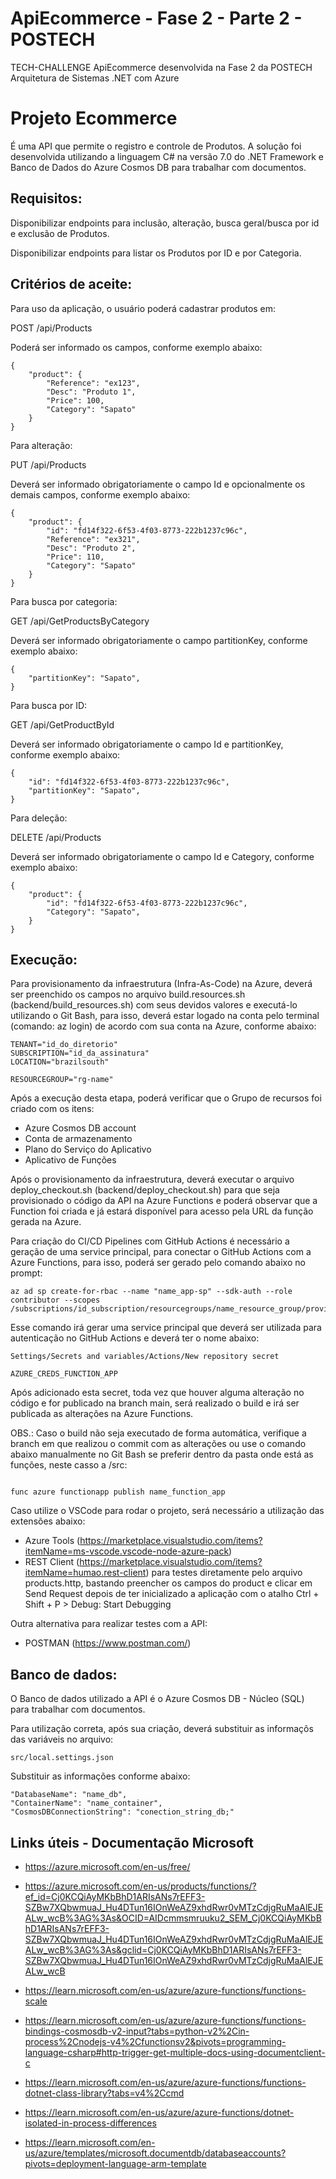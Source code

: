# ApiEcommerce - Fase 2 - Parte 2 - POSTECH
TECH-CHALLENGE ApiEcommerce desenvolvida na Fase 2 da POSTECH Arquitetura de Sistemas .NET com Azure

# Projeto Ecommerce
É uma API que permite o registro e controle de Produtos. A solução foi desenvolvida utilizando a linguagem C# na versão 7.0 do .NET Framework e Banco de Dados do Azure Cosmos DB para trabalhar com documentos.

## Requisitos:
Disponibilizar endpoints para inclusão, alteração, busca geral/busca por id e exclusão de Produtos.

Disponibilizar endpoints para listar os Produtos por ID e por Categoria.

## Critérios de aceite:
Para uso da aplicação, o usuário poderá cadastrar produtos em:

POST /api/Products

Poderá ser informado os campos, conforme exemplo abaixo:
```
{
    "product": {
        "Reference": "ex123",
        "Desc": "Produto 1",
        "Price": 100,
        "Category": "Sapato"
    }
}
```

Para alteração:

PUT /api/Products

Deverá ser informado obrigatoriamente o campo Id e opcionalmente os demais campos, conforme exemplo abaixo:
```
{
    "product": {
        "id": "fd14f322-6f53-4f03-8773-222b1237c96c",
        "Reference": "ex321",
        "Desc": "Produto 2",
        "Price": 110,
        "Category": "Sapato"
    }
}
```

Para busca por categoria:

GET /api/GetProductsByCategory

Deverá ser informado obrigatoriamente o campo partitionKey, conforme exemplo abaixo:
```
{
    "partitionKey": "Sapato",
}
```

Para busca por ID:

GET /api/GetProductById

Deverá ser informado obrigatoriamente o campo Id e partitionKey, conforme exemplo abaixo:
```
{
    "id": "fd14f322-6f53-4f03-8773-222b1237c96c",
    "partitionKey": "Sapato",
}
```

Para deleção:

DELETE /api/Products

Deverá ser informado obrigatoriamente o campo Id e Category, conforme exemplo abaixo:
```
{
    "product": {
        "id": "fd14f322-6f53-4f03-8773-222b1237c96c",
        "Category": "Sapato",
    }
}
```

## Execução:

Para provisionamento da infraestrutura (Infra-As-Code) na Azure, deverá ser preenchido os campos no arquivo build.resources.sh (backend/build_resources.sh) com seus devidos valores e executá-lo utilizando o Git Bash, para isso, deverá estar logado na conta pelo terminal (comando: az login) de acordo com sua conta na Azure, conforme abaixo:

```
TENANT="id_do_diretorio"
SUBSCRIPTION="id_da_assinatura"
LOCATION="brazilsouth"
```

```
RESOURCEGROUP="rg-name"
```

Após a execução desta etapa, poderá verificar que o Grupo de recursos foi criado com os itens:
- Azure Cosmos DB account
- Conta de armazenamento
- Plano do Serviço do Aplicativo
- Aplicativo de Funções

Após o provisionamento da infraestrutura, deverá executar o arquivo deploy_checkout.sh (backend/deploy_checkout.sh) para que seja provisionado o código da API na Azure Functions e poderá observar que a Function foi criada e já estará disponível para acesso pela URL da função gerada na Azure.

Para criação do CI/CD Pipelines com GitHub Actions é necessário a geração de uma service principal, para conectar o GitHub Actions com a Azure Functions, para isso, poderá ser gerado pelo comando abaixo no prompt:

```
az ad sp create-for-rbac --name "name_app-sp" --sdk-auth --role contributor --scopes /subscriptions/id_subscription/resourcegroups/name_resource_group/providers/Microsoft.Web/sites/name_app
```

Esse comando irá gerar uma service principal que deverá ser utilizada para autenticação no GitHub Actions e deverá ter o nome abaixo: 

```
Settings/Secrets and variables/Actions/New repository secret

AZURE_CREDS_FUNCTION_APP
```

Após adicionado esta secret, toda vez que houver alguma alteração no código e for publicado na branch main, será realizado o build e irá ser publicada as alterações na Azure Functions.

OBS.: Caso o build não seja executado de forma automática, verifique a branch em que realizou o commit com as alterações ou use o comando abaixo manualmente no Git Bash se preferir dentro da pasta onde está as funções, neste casso a /src:

```

func azure functionapp publish name_function_app
```

Caso utilize o VSCode para rodar o projeto, será necessário a utilização das extensões abaixo:

- Azure Tools (https://marketplace.visualstudio.com/items?itemName=ms-vscode.vscode-node-azure-pack)
- REST Client (https://marketplace.visualstudio.com/items?itemName=humao.rest-client) para testes diretamente pelo arquivo products.http, bastando preencher os campos do product e clicar em Send Request depois de ter inicializado a aplicação com o atalho Ctrl + Shift + P > Debug: Start Debugging

Outra alternativa para realizar testes com a API:

- POSTMAN (https://www.postman.com/)

## Banco de dados:

O Banco de dados utilizado a API é o Azure Cosmos DB - Núcleo (SQL) para trabalhar com documentos. 

Para utilização correta, após sua criação, deverá substituir as informaçõs das variáveis no arquivo: 

```
src/local.settings.json
```

Substituir as informações conforme abaixo:

```
"DatabaseName": "name_db",
"ContainerName": "name_container",
"CosmosDBConnectionString": "conection_string_db;"
```

## Links úteis - Documentação Microsoft

- https://azure.microsoft.com/en-us/free/

- https://azure.microsoft.com/en-us/products/functions/?ef_id=Cj0KCQiAyMKbBhD1ARIsANs7rEFF3-SZBw7XQbwmuaJ_Hu4DTun16IOnWeAZ9xhdRwr0vMTzCdjgRuMaAlEJEALw_wcB%3AG%3As&OCID=AIDcmmsmruuku2_SEM_Cj0KCQiAyMKbBhD1ARIsANs7rEFF3-SZBw7XQbwmuaJ_Hu4DTun16IOnWeAZ9xhdRwr0vMTzCdjgRuMaAlEJEALw_wcB%3AG%3As&gclid=Cj0KCQiAyMKbBhD1ARIsANs7rEFF3-SZBw7XQbwmuaJ_Hu4DTun16IOnWeAZ9xhdRwr0vMTzCdjgRuMaAlEJEALw_wcB

- https://learn.microsoft.com/en-us/azure/azure-functions/functions-scale

- https://learn.microsoft.com/en-us/azure/azure-functions/functions-bindings-cosmosdb-v2-input?tabs=python-v2%2Cin-process%2Cnodejs-v4%2Cfunctionsv2&pivots=programming-language-csharp#http-trigger-get-multiple-docs-using-documentclient-c

- https://learn.microsoft.com/en-us/azure/azure-functions/functions-dotnet-class-library?tabs=v4%2Ccmd

- https://learn.microsoft.com/en-us/azure/azure-functions/dotnet-isolated-in-process-differences

- https://learn.microsoft.com/en-us/azure/templates/microsoft.documentdb/databaseaccounts?pivots=deployment-language-arm-template